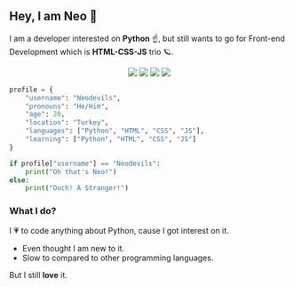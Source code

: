 ## Hey, I am Neo 👋

I am a developer interested on **Python** ☝️, but still wants to go for Front-end Development which is **HTML-CSS-JS** trio 🪐.

<div align="center">
	<img src="https://img.shields.io/badge/-Python-FFE873?style=for-the-badge&logo=python&logoColor=FFE873&labelColor=282828">
	<img src="https://img.shields.io/badge/-HTML-F06529?style=for-the-badge&logo=html5&logoColor=F06529&labelColor=282828">
	<img src="https://img.shields.io/badge/-CSS-2965F1?style=for-the-badge&logo=css3&logoColor=2965F1&labelColor=282828">
	<img src="https://img.shields.io/badge/-Javascript-F0DB4F?style=for-the-badge&logo=javascript&logoColor=F0DB4F&labelColor=282828">
</div>

```python
profile = { 
	"username": "Neodevils",
	"pronouns": "He/Him",
	"age": 20,
	"location": "Turkey",
	"languages": ["Python", "HTML", "CSS", "JS"],
	"learning": ["Python", "HTML", "CSS", "JS"]
}

if profile["username"] == "Neodevils":
	print("Oh that's Neo!")
else:
	print("Ouch! A Stranger!")
```

### What I do?

I 💗 to code anything about Python, cause I got interest on it.

- Even thought I am new to it.
- Slow to compared to other programming languages.

But I still **love** it. 

